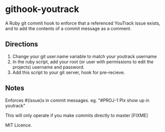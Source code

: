 githook-youtrack
================

A Ruby git commit hook to enforce that a referenced YouTrack issue exists, and to add the contents of a commit message as a comment.

Directions
----------

1. Change your git user.name variable to match your youtrack username
2. In the ruby script, add your root (or user with permissions to edit the projects) username and password.
3. Add this script to your git server, hook for pre-recieve.

Notes
-----

Enforces #{issue}s in commit messages. eg.
"#PROJ-1 Plx show up in youtrack"

This will only operate if you make commits directly to master [FIXME]

MIT Licence.
